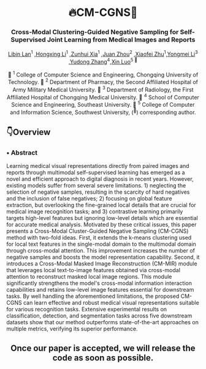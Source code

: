 <div align="center">
<h1> 🔥CM-CGNS🎉 </h1>
<h3>Cross-Modal Clustering-Guided Negative Sampling for Self-Supervised Joint Learning from Medical Images and Reports</h3>

[Libin Lan](https://orcid.org/0000-0003-4754-813X)<sup>1</sup> ,[Hongxing Li](https://orcid.org/0009-0002-7958-3976)<sup>1</sup> ,[Zunhui Xia](https://orcid.org/0009-0008-6706-5817)<sup>1</sup> ,[Juan Zhou](https://orcid.org/0009-0008-0243-3949)<sup>2</sup> ,[Xiaofei Zhu](https://orcid.org/0000-0001-8239-7176)<sup>1</sup>,[Yongmei Li](https://orcid.org/0000-0003-2829-6416)<sup>3</sup> ,[Yudong Zhang](https://orcid.org/0000-0002-4870-1493)<sup>4</sup>,[Xin Luo](https://orcid.org/0000-0002-1348-5305)<sup>5 :email:</sup>

🏢 <sup>1</sup> College of Computer Science and Engineering, Chongqing University of Technology.
🏢 <sup>2</sup> Department of Pharmacy, the Second Affiliated Hospital of Army Military Medical University.
🏢 <sup>3</sup> Department of Radiology, the First Affiliated Hospital of Chongqing Medical University.
🏢 <sup>4</sup> School of Computer Science and Engineering, Southeast University.
🏢 <sup>5</sup> College of Computer and Information Science, Southwest University,  (<sup>:email:</sup>) corresponding author.
</div>

## 👇Overview
  
### • Abstract
Learning medical visual representations directly from paired images and reports through multimodal self-supervised learning has emerged as a novel and efficient approach to digital diagnosis in recent years. However, existing models suffer from several severe limitations. 1) neglecting the selection of negative samples, resulting in the scarcity of hard negatives and the inclusion of false negatives; 2) focusing on global feature extraction, but overlooking the fine-grained local details that are crucial for medical image recognition tasks; and 3) contrastive learning primarily targets high-level features but ignoring low-level details which are essential for accurate medical analysis. Motivated by these critical issues, this paper presents a Cross-Modal Cluster-Guided Negative Sampling (CM-CGNS) method with two-fold ideas. First, it extends the k-means clustering used for local text features in the single-modal domain to the multimodal domain through cross-modal attention. This improvement increases the number of negative samples and boosts the model representation capability. Second, it introduces a Cross-Modal Masked Image Reconstruction (CM-MIR) module that leverages local text-to-image features obtained via cross-modal attention to reconstruct masked local image regions. This module significantly strengthens the model's cross-modal information interaction capabilities and retains low-level image features essential for downstream tasks. By well handling the aforementioned limitations, the proposed CM-CGNS can learn effective and robust medical visual representations suitable for various recognition tasks. Extensive experimental results on classification, detection, and segmentation tasks across five downstream datasets show that our method outperforms state-of-the-art approaches on multiple metrics, verifying its superior performance.
<div align="center">


## Once our paper is accepted, we will release the code as soon as possible.
